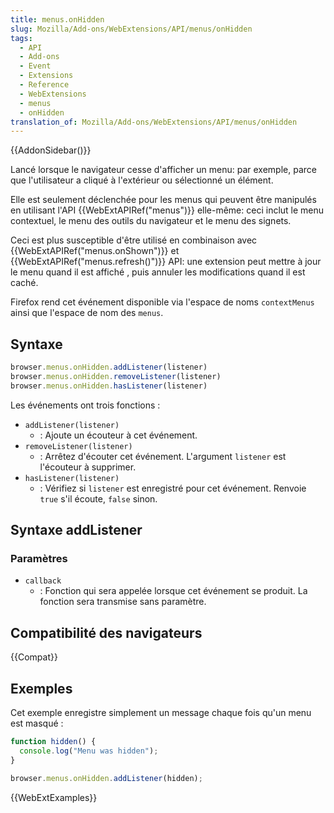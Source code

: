 ```yaml
---
title: menus.onHidden
slug: Mozilla/Add-ons/WebExtensions/API/menus/onHidden
tags:
  - API
  - Add-ons
  - Event
  - Extensions
  - Reference
  - WebExtensions
  - menus
  - onHidden
translation_of: Mozilla/Add-ons/WebExtensions/API/menus/onHidden
---
```


{{AddonSidebar()}}

Lancé lorsque le navigateur cesse d'afficher un menu: par exemple, parce que l'utilisateur a cliqué à l'extérieur ou sélectionné un élément.

Elle est seulement déclenchée pour les menus qui peuvent être manipulés en utilisant l'API {{WebExtAPIRef("menus")}} elle-même: ceci inclut le menu contextuel, le menu des outils du navigateur et le menu des signets.

Ceci est plus susceptible d'être utilisé en combinaison avec {{WebExtAPIRef("menus.onShown")}} et {{WebExtAPIRef("menus.refresh()")}} API: une extension peut mettre à jour le menu quand il est affiché , puis annuler les modifications quand il est caché.

Firefox rend cet événement disponible via l'espace de noms `contextMenus` ainsi que l'espace de nom des `menus`.

## Syntaxe

```js
browser.menus.onHidden.addListener(listener)
browser.menus.onHidden.removeListener(listener)
browser.menus.onHidden.hasListener(listener)
```

Les événements ont trois fonctions :

- `addListener(listener)`
  - : Ajoute un écouteur à cet événement.
- `removeListener(listener)`
  - : Arrêtez d'écouter cet événement. L'argument `listener`  est l'écouteur à supprimer.
- `hasListener(listener)`
  - : Vérifiez si `listener` est enregistré pour cet événement. Renvoie `true` s'il écoute, `false` sinon.

## Syntaxe addListener

### Paramètres

- `callback`
  - : Fonction qui sera appelée lorsque cet événement se produit. La fonction sera transmise sans paramètre.

## Compatibilité des navigateurs

{{Compat}}

## Exemples

Cet exemple enregistre simplement un message chaque fois qu'un menu est masqué :

```js
function hidden() {
  console.log("Menu was hidden");
}

browser.menus.onHidden.addListener(hidden);
```

{{WebExtExamples}}
